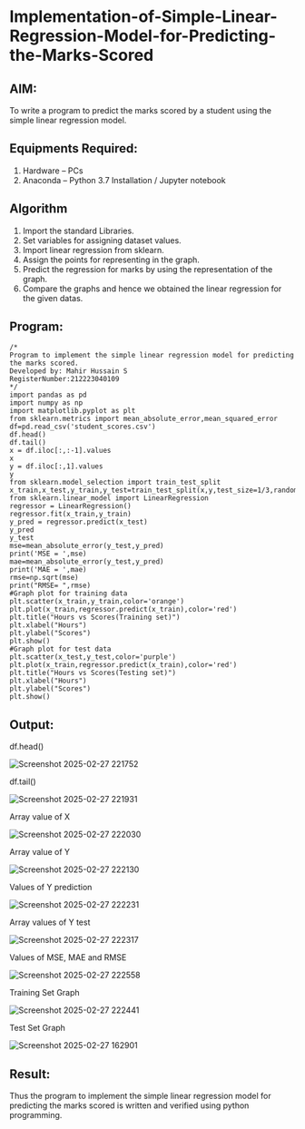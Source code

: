 # Implementation-of-Simple-Linear-Regression-Model-for-Predicting-the-Marks-Scored

## AIM:
To write a program to predict the marks scored by a student using the simple linear regression model.

## Equipments Required:
1. Hardware – PCs
2. Anaconda – Python 3.7 Installation / Jupyter notebook

## Algorithm
1. Import the standard Libraries.
2. Set variables for assigning dataset values.
3. Import linear regression from sklearn.
4. Assign the points for representing in the graph.
5. Predict the regression for marks by using the representation of the graph.
6. Compare the graphs and hence we obtained the linear regression for the given datas.

## Program:
```
/*
Program to implement the simple linear regression model for predicting the marks scored.
Developed by: Mahir Hussain S
RegisterNumber:212223040109
*/
import pandas as pd
import numpy as np
import matplotlib.pyplot as plt
from sklearn.metrics import mean_absolute_error,mean_squared_error
df=pd.read_csv('student_scores.csv')
df.head()
df.tail()
x = df.iloc[:,:-1].values
x
y = df.iloc[:,1].values
y
from sklearn.model_selection import train_test_split
x_train,x_test,y_train,y_test=train_test_split(x,y,test_size=1/3,random_state=0)
from sklearn.linear_model import LinearRegression
regressor = LinearRegression()
regressor.fit(x_train,y_train)
y_pred = regressor.predict(x_test)
y_pred
y_test
mse=mean_absolute_error(y_test,y_pred)
print('MSE = ',mse)
mae=mean_absolute_error(y_test,y_pred)
print('MAE = ',mae)
rmse=np.sqrt(mse)
print("RMSE= ",rmse)
#Graph plot for training data
plt.scatter(x_train,y_train,color='orange')
plt.plot(x_train,regressor.predict(x_train),color='red')
plt.title("Hours vs Scores(Training set)")
plt.xlabel("Hours")
plt.ylabel("Scores")
plt.show()
#Graph plot for test data
plt.scatter(x_test,y_test,color='purple')
plt.plot(x_train,regressor.predict(x_train),color='red')
plt.title("Hours vs Scores(Testing set)")
plt.xlabel("Hours")
plt.ylabel("Scores")
plt.show()
```

## Output:
df.head()

![Screenshot 2025-02-27 221752](https://github.com/user-attachments/assets/96bba0e6-1ece-4472-a24f-d5ad51b92bb2)

df.tail()

![Screenshot 2025-02-27 221931](https://github.com/user-attachments/assets/a5518e0d-dede-4fd2-84c4-6a6a79c356f3)

Array value of X

![Screenshot 2025-02-27 222030](https://github.com/user-attachments/assets/057289f0-6d70-401b-a6c2-e7cc968db79e)

Array value of Y

![Screenshot 2025-02-27 222130](https://github.com/user-attachments/assets/458f8cc9-9278-4722-8ed7-2ccf558b5dfd)

Values of Y prediction

![Screenshot 2025-02-27 222231](https://github.com/user-attachments/assets/bbd92025-1b36-4008-8f28-b1cec503721b)

Array values of Y test

![Screenshot 2025-02-27 222317](https://github.com/user-attachments/assets/cdc32b64-3192-4a66-a90d-ec876205af40)

Values of MSE, MAE and RMSE

![Screenshot 2025-02-27 222558](https://github.com/user-attachments/assets/2a383c7a-2e89-46d3-86cd-2a8f0ec090b5)

Training Set Graph

![Screenshot 2025-02-27 222441](https://github.com/user-attachments/assets/7286e0b3-630b-4080-bf5b-24f6292bf2c2)

Test Set Graph

![Screenshot 2025-02-27 162901](https://github.com/user-attachments/assets/9fc83ea4-cf74-4a62-a677-cde8632fb218)


## Result:
Thus the program to implement the simple linear regression model for predicting the marks scored is written and verified using python programming.
